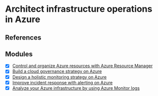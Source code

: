 # Architect infrastructure operations in Azure

## References

## Modules

- [x] [Control and organize Azure resources with Azure Resource Manager](https://docs.microsoft.com/en-us/learn/modules/control-and-organize-with-azure-resource-manager/)
- [x] [Build a cloud governance strategy on Azure](https://docs.microsoft.com/en-us/learn/modules/build-cloud-governance-strategy-azure/)
- [x] [Design a holistic monitoring strategy on Azure](https://docs.microsoft.com/en-us/learn/modules/design-monitoring-strategy-on-azure/)
- [x] [Improve incident response with alerting on Azure](https://docs.microsoft.com/en-us/learn/modules/incident-response-with-alerting-on-azure/)
- [x] [Analyze your Azure infrastructure by using Azure Monitor logs](https://docs.microsoft.com/en-us/learn/modules/analyze-infrastructure-with-azure-monitor-logs/)
